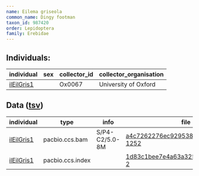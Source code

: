 ```yaml
---
name: Eilema griseola
common_name: Dingy footman
taxon_id: 987420
order: Lepidoptera
family: Erebidae
---
```


## Individuals:

| individual | sex | collector_id | collector_organisation |
| ---------- | --- | ------------ | ---------------------- |
| [ilEilGris1](ilEilGris1.md) |  | Ox0067 | University of Oxford |

## Data ([tsv](Eilema_griseola_data.tsv))

| individual | type | info | file |
| ---------- | ---- | ---- | ---- |
| [ilEilGris1](ilEilGris1.md) | pacbio.ccs.bam | S/P4-C2/5.0-8M | [a4c7262276ec92953828aa556ffe4d65-1252](https://darwin.cog.sanger.ac.uk/insects/Eilema_griseola/ilEilGris1/genomic_data/pacbio/m64016_191020_002959.bc1009_BAK8A_OA--bc1009_BAK8A_OA.ccs.bam) |
| [ilEilGris1](ilEilGris1.md) | pacbio.ccs.index |  | [1d83c1bee7e4a63a325cb2d3fc7648e3-2](https://darwin.cog.sanger.ac.uk/insects/Eilema_griseola/ilEilGris1/genomic_data/pacbio/m64016_191020_002959.bc1009_BAK8A_OA--bc1009_BAK8A_OA.ccs.bam.pbi) |
